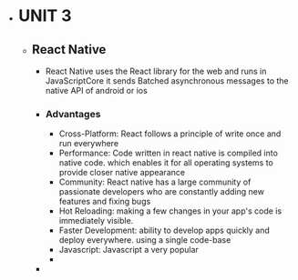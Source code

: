 - # UNIT 3
	- ## React Native
		- React Native uses the React library for the web and runs in JavaScriptCore
		  it sends Batched asynchronous messages to the native API of android or ios
		- ### Advantages
			- Cross-Platform: React follows a principle of write once and run everywhere
			- Performance: Code written in react native is compiled into native code. which enables it for all operating systems to provide closer native appearance
			- Community: React native has a large community of passionate developers who are constantly adding new features and fixing bugs
			- Hot Reloading: making a few changes in your app's code is immediately visible.
			- Faster Development: ability to develop apps quickly and deploy everywhere. using a single code-base
			- Javascript: Javascript a very popular
			-
		-